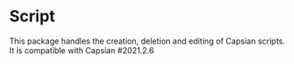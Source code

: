 # Script
This package handles the creation, deletion and editing of Capsian scripts.
It is compatible with Capsian #2021.2.6
